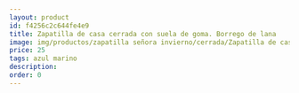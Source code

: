 ```yaml
---
layout: product
id: f4256c2c644fe4e9
title: Zapatilla de casa cerrada con suela de goma. Borrego de lana
image: img/productos/zapatilla señora invierno/cerrada/Zapatilla de casa cerrada con suela de goma. Borrego de lana=25=azul marino.webp
price: 25
tags: azul marino
description: 
order: 0
---
```

